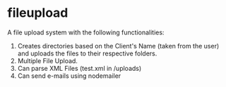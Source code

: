 # fileupload
A file upload system with the following functionalities:
  1. Creates directories based on the Client's Name (taken from the user) and uploads the files to their respective folders.
  2. Multiple File Upload.
  3. Can parse XML Files (test.xml in /uploads)
  4. Can send e-mails using nodemailer
